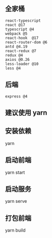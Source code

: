 ## 全家桶
    react-typescript 
    react @17
    typescript @4
    webpack @5
    react-hook  @17 
    react-router-dom @6
    antd @4.19
    react-redux @7
    redux @4
    axios @0.26
    less-loader @10
    less @4

## 后端
    express @4



## 建议使用 yarn
## 安装依赖
yarn 
## 启动前端
yarn start
## 启动服务
yarn serve
## 打包前端
yarn build
